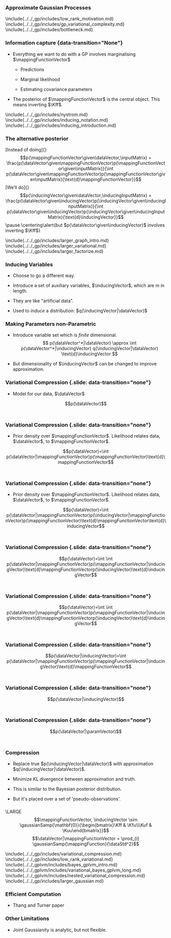 ### Approximate Gaussian Processes


\include{../../_gp/includes/low_rank_motivation.md}
\include{../../_gp/includes/gp_variational_complexity.md}
\include{../../_gp/includes/bottleneck.md}

### Information capture {data-transition="None"}

-   Everything we want to do with a GP involves marginalising
$\mappingFunctionVector$

    -   Predictions

    -   Marginal likelihood

    -   Estimating covariance parameters

-   The posterior of $\mappingFunctionVector$ is the central object. This
means inverting $\Kff$.

\include{../../_gp/includes/nystrom.md}
\include{../../_gp/includes/inducing_notation.md}
\include{../../_gp/includes/inducing_introduction.md}

### The alternative posterior

[Instead of doing]{}
$$p(\mappingFunctionVector\given\dataVector,\inputMatrix) = \frac{p(\dataVector\given\mappingFunctionVector)p(\mappingFunctionVector\given\inputMatrix)}{\int p(\dataVector\given\mappingFunctionVector)p(\mappingFunctionVector\given\inputMatrix){\text{d}\mappingFunctionVector}}$$
[We’ll do]{}
$$p(\inducingVector\given\dataVector,\inducingInputMatrix) = \frac{p(\dataVector\given\inducingVector)p(\inducingVector\given\inducingInputMatrix)}{\int p(\dataVector\given\inducingVector)p(\inducingVector\given\inducingInputMatrix){\text{d}\inducingVector}}$$
\pause
\centering\alert{but $p(\dataVector\given\inducingVector)$ involves inverting $\Kff$}

<!--Flexible Parametric Approximation-->

\include{../../_gp/includes/larger_graph_intro.md}
\include{../../_gp/includes/larger_variational.md}
\include{../../_gp/includes/larger_factorize.md}

### Inducing Variables

* Choose to go a different way.

* Introduce a set of auxiliary variables, $\inducingVector$, which are $m$ in length.

* They are like "artificial data".

* Used to *induce* a distribution: $q(\inducingVector|\dataVector)$

### Making Parameters non-Parametric

* Introduce variable set which is *finite* dimensional.
$$
p(\dataVector^*|\dataVector) \approx \int p(\dataVector^*|\inducingVector) q(\inducingVector|\dataVector) \text{d}\inducingVector
$$

* But dimensionality of $\inducingVector$ can be changed to improve approximation.

### Variational Compression {.slide: data-transition="none"}

* Model for our data, $\dataVector$

$$p(\dataVector)$$
<br><object type="image/svg+xml" data="./diagrams/py.svg">
</object>

### Variational Compression {.slide: data-transition="none"}

* Prior density over $\mappingFunctionVector$. Likelihood relates data, $\dataVector$, to $\mappingFunctionVector$.

$$p(\dataVector)=\int p(\dataVector|\mappingFunctionVector)p(\mappingFunctionVector)\text{d}\mappingFunctionVector$$<br>
<object type="image/svg+xml" data="./diagrams/pygfpf.svg">
</object>

### Variational Compression {.slide: data-transition="none"}

* Prior density over $\mappingFunctionVector$. Likelihood relates data, $\dataVector$, to $\mappingFunctionVector$.

$$p(\dataVector)=\int p(\dataVector|\mappingFunctionVector)p(\inducingVector|\mappingFunctionVector)p(\mappingFunctionVector)\text{d}\mappingFunctionVector\text{d}\inducingVector$$<br>
<object type="image/svg+xml" data="./diagrams/pygfpugfpf.svg">
</object></td></tr>
</table>

### Variational Compression {.slide: data-transition="none"}

$$p(\dataVector)=\int \int p(\dataVector|\mappingFunctionVector)p(\mappingFunctionVector|\inducingVector)\text{d}\mappingFunctionVectorp(\inducingVector)\text{d}\inducingVector$$
<br><object type="image/svg+xml" data="./diagrams/pygfpfgupu.svg">
</object>

### Variational Compression {.slide: data-transition="none"}

$$p(\dataVector)=\int \int p(\dataVector|\mappingFunctionVector)p(\mappingFunctionVector|\inducingVector)\text{d}\mappingFunctionVectorp(\inducingVector)\text{d}\inducingVector$$<br>
<object type="image/svg+xml" data="./diagrams/pygfpfgupu2.svg">
</object>

### Variational Compression {.slide: data-transition="none"}

$$p(\dataVector|\inducingVector)=\int p(\dataVector|\mappingFunctionVector)p(\mappingFunctionVector|\inducingVector)\text{d}\mappingFunctionVector$$<br>
<object type="image/svg+xml" data="./diagrams/pygfpfgu.svg">
</object>

### Variational Compression {.slide: data-transition="none"}

$$p(\dataVector|\inducingVector)$$<br>
<object type="image/svg+xml" data="./diagrams/pygu.svg">
</object>

### Variational Compression {.slide: data-transition="none"}

$$p(\dataVector|\paramVector)$$<br>
<object type="image/svg+xml" data="./diagrams/pygtheta.svg">
</object>

### Compression

* Replace true $p(\inducingVector|\dataVector)$ with approximation $q(\inducingVector|\dataVector)$.

* Minimize KL divergence between approximation and truth.

* This is similar to the Bayesian posterior distribution.

* But it's placed over a set of 'pseudo-observations'.


###

\LARGE$$\mappingFunctionVector, \inducingVector \sim \gaussianSamp{\mathbf{0}}{\begin{bmatrix}\Kff & \Kfu\\\Kuf & \Kuu\end{bmatrix}}$$
$$\dataVector|\mappingFunctionVector = \prod_{i} \gaussianSamp{\mappingFunction}{\dataStd^2}$$

<!--Variational Compression-->

\include{../../_gp/includes/variational_compression.md}
\include{../../_gp/includes/low_rank_variational.md}
\include{../../_gplvm/includes/bayes_gplvm_intro.md}
\include{../../_gplvm/includes/variational_bayes_gplvm_long.md}
\include{../../_gplvm/includes/nested_variational_compression.md}
\include{../../_gp/includes/larger_gaussian.md}

### Efficient Computation

* Thang and Turner paper

### Other Limitations 

* Joint Gaussianity is analytic, but not flexible.


